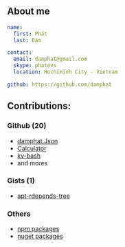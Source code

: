 ## About me
```yaml
name:
  first: Phát
  last: Đàm

contact:
  email: damphat@gmail.com
  skype: phatevs
  location: Hochiminh City - Vietnam

github: https://github.com/damphat
```

## Contributions:
### Github (20)
- [damphat.Json](https://github.com/damphat/damphat.Json)
- [Calculator](https://github.com/damphat/Calculator)
- [kv-bash](https://github.com/damphat/kv-bash)
- and mores

### Gists (1)
- [apt-rdepends-tree](https://gist.github.com/damphat/6214499)

### Others
- [npm packages](https://www.npmjs.com/~damphat)
- [nuget packages](https://www.nuget.org/profiles/damphat)